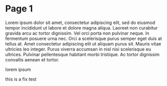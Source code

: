 # Page 1

Lorem ipsum dolor sit amet, consectetur adipiscing elit, sed do eiusmod tempor incididunt ut labore et dolore magna aliqua. Laoreet non curabitur gravida arcu ac tortor dignissim. Vel orci porta non pulvinar neque. In fermentum posuere urna nec. Orci a scelerisque purus semper eget duis at tellus at. Amet consectetur adipiscing elit ut aliquam purus sit. Mauris vitae ultricies leo integer. Purus viverra accumsan in nisl nisi scelerisque eu ultrices. Pulvinar pellentesque habitant morbi tristique. Ac tortor dignissim convallis aenean et tortor.

lorem  ipsum

this is a fix test

